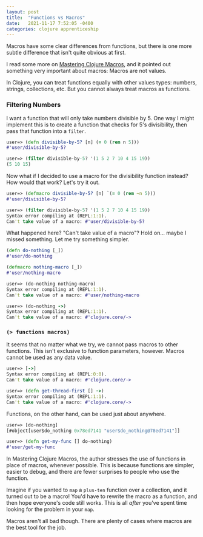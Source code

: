 ```yaml
---
layout: post
title:  "Functions vs Macros"
date:   2021-11-17 7:52:05 -0400
categories: clojure apprenticeship
---
```


Macros have some clear differences from functions, but there is one more subtle 
difference that isn't quite obvious at first.

I read some more on [Mastering Clojure Macros][mastering-macros], 
and it pointed out something very important about macros: Macros are not values.

In Clojure, you can treat functions equally with other values types: 
numbers, strings, collections, etc. But you cannot always treat macros
as functions.

### Filtering Numbers

I want a function that will only take numbers divisible by 5.
One way I might implement this is to create a function that 
checks for 5's divisibility, then pass that function into a `filter`.

````clojure
user=> (defn divisible-by-5? [n] (= 0 (rem n 5)))
#'user/divisible-by-5?

user=> (filter divisible-by-5? '(1 5 2 7 10 4 15 19))
(5 10 15)
````

Now what if I decided to use a macro for the divisibility function instead?
How would that work? Let's try it out.

````clojure
user=> (defmacro divisible-by-5? [n] `(= 0 (rem ~n 5)))
#'user/divisible-by-5?

user=> (filter divisible-by-5? '(1 5 2 7 10 4 15 19))
Syntax error compiling at (REPL:1:1).
Can't take value of a macro: #'user/divisible-by-5?
````

What happened here? "Can't take value of a macro"? Hold on... maybe I missed 
something. Let me try something simpler.

````clojure
(defn do-nothing [_])
#'user/do-nothing

(defmacro nothing-macro [_])
#'user/nothing-macro

user=> (do-nothing nothing-macro)
Syntax error compiling at (REPL:1:1).
Can't take value of a macro: #'user/nothing-macro

user=> (do-nothing ->)
Syntax error compiling at (REPL:1:1).
Can't take value of a macro: #'clojure.core/->
````

### `(> functions macros)`

It seems that no matter what we try, we cannot pass macros to other functions.
This isn't exclusive to function parameters, however. Macros cannot be used
as any data value.

````clojure
user=> [->]
Syntax error compiling at (REPL:0:0).
Can't take value of a macro: #'clojure.core/->

user=> (defn get-thread-first [] ->)
Syntax error compiling at (REPL:1:1).
Can't take value of a macro: #'clojure.core/->
````

Functions, on the other hand, can be used just about anywhere.

````clojure
user=> [do-nothing]
[#object[user$do_nothing 0x78ed7141 "user$do_nothing@78ed7141"]]

user=> (defn get-my-func [] do-nothing)
#'user/get-my-func
````

In Mastering Clojure Macros, the author stresses the use of functions in place
of macros, whenever possible. This is because functions are simpler, easier 
to debug, and there are fewer surprises to people who use the function.

Imagine if you wanted to `map` a `plus-ten` function over a collection, and it
turned out to be a macro! You'd have to rewrite the macro as a function, and then
hope everyone's code still works. This is all _after_ you've spent time looking
for the problem in your `map`.

Macros aren't all bad though. There are plenty of cases where macros 
are the best tool for the job.

[mastering-macros]: https://www.amazon.com/Mastering-Clojure-Macros-Cleaner-Smarter/dp/1941222226/ref=sr_1_3?dchild=1&keywords=mastering+clojure+macros&qid=1633757690&sr=8-3